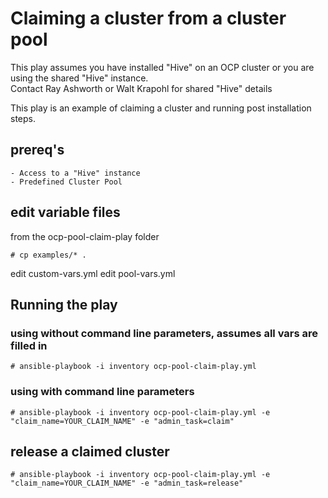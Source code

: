 # Claiming a cluster from a cluster pool
This play assumes you have installed "Hive" on an OCP cluster or you are using the shared "Hive" instance.  
Contact Ray Ashworth or Walt Krapohl for shared "Hive" details

This play is an example of claiming a cluster and running post installation steps.

## prereq's

```
- Access to a "Hive" instance 
- Predefined Cluster Pool
```

## edit variable files

from the ocp-pool-claim-play folder
```
# cp examples/* .
```
edit custom-vars.yml
edit pool-vars.yml

## Running the play

### using without command line parameters, assumes all vars are filled in

```
# ansible-playbook -i inventory ocp-pool-claim-play.yml
```

### using with command line parameters

```
# ansible-playbook -i inventory ocp-pool-claim-play.yml -e "claim_name=YOUR_CLAIM_NAME" -e "admin_task=claim"
```

## release a claimed cluster

```
# ansible-playbook -i inventory ocp-pool-claim-play.yml -e "claim_name=YOUR_CLAIM_NAME" -e "admin_task=release"
```